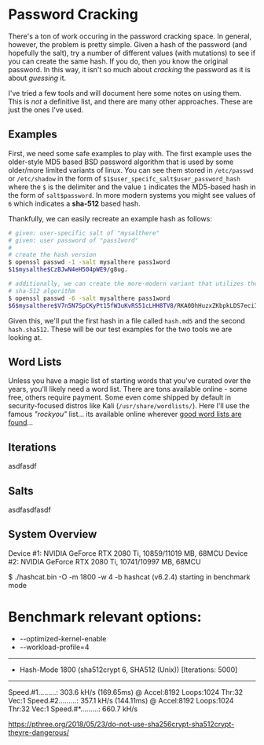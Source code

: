 # Password Cracking

There's a ton of work occuring in the password cracking space. In general, however, the problem is pretty simple. Given a hash of the password (and hopefully the salt), try a number of different values (with mutations) to see if you can create the same hash. If you do, then you know the original password. In this way, it isn't so much about _cracking_ the password as it is about _guessing_ it. 

I've tried a few tools and will document here some notes on using them. This is _not_ a definitive list, and there are many other approaches. These are just the ones I've used.

## Examples

First, we need some safe examples to play with. The first example uses the older-style MD5 based BSD password algorithm that is used by some older/more limited variants of linux. You can see them stored in `/etc/passwd` or `/etc/shadow` in the form of `$1$user_specifc_salt$user_password_hash` where the `$` is the delimiter and the value `1` indicates the MD5-based hash in the form of `salt$password`. In more modern systems you might see values of `6` which indicates a __sha-512__ based hash.

Thankfully, we can easily recreate an example hash as follows:

```bash
# given: user-specific salt of "mysalthere"
# given: user password of "pass1word"
# 
# create the hash version
$ openssl passwd -1 -salt mysalthere pass1word
$1$mysalthe$CzBJwN4eH504pWE9/g8ug.

# additionally, we can create the more-modern variant that utilizes the
# sha-512 algorithm
$ openssl passwd -6 -salt mysalthere pass1word
$6$mysalthere$V7n5N7SpCKyPt15fW3uKvRS51cLHH8TV8/RKA0DhHuzxZKbpkLDS7eciImIkzgG3cbrkSHonb3b2PQiANaF6X/
```

Given this, we'll put the first hash in a file called `hash.md5` and the second `hash.sha512`. These will be our test examples for the two tools we are looking at.


## Word Lists

Unless you have a magic list of starting words that you've curated over the years, you'll likely need a word list. There are tons available online - some free, others require payment. Some even come shipped by default in security-focused distros like Kali (`/usr/share/wordlists/`). Here I'll use the famous _"rockyou"_ list... its available online wherever [good word lists are found](https://google.com/?q=rockyou%20wordlist)...


## Iterations
asdfasdf

## Salts

asdfasdfasdf


## System Overview

Device #1: NVIDIA GeForce RTX 2080 Ti, 10859/11019 MB, 68MCU
Device #2: NVIDIA GeForce RTX 2080 Ti, 10741/10997 MB, 68MCU

$ ./hashcat.bin -O -m 1800 -w 4 -b
hashcat (v6.2.4) starting in benchmark mode


Benchmark relevant options:
===========================
* --optimized-kernel-enable
* --workload-profile=4

--------------------------------------------------------------------
* Hash-Mode 1800 (sha512crypt $6$, SHA512 (Unix)) [Iterations: 5000]
--------------------------------------------------------------------

Speed.#1.........:   303.6 kH/s (169.65ms) @ Accel:8192 Loops:1024 Thr:32 Vec:1
Speed.#2.........:   357.1 kH/s (144.11ms) @ Accel:8192 Loops:1024 Thr:32 Vec:1
Speed.#*.........:   660.7 kH/s


https://pthree.org/2018/05/23/do-not-use-sha256crypt-sha512crypt-theyre-dangerous/